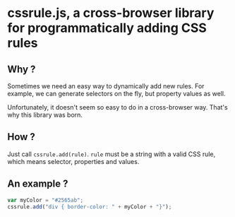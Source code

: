 cssrule.js, a cross-browser library for programmatically adding CSS rules
========

Why ?
-----
Sometimes we need an easy way to dynamically add new rules. For example,
we can generate selectors on the fly, but property values as well.

Unfortunately,
it doesn't seem so easy to do in a cross-browser way. That's why
this library was born.

How ?
-----
Just call `cssrule.add(rule)`. `rule` must be a string with a valid
CSS rule, which means selector, properties and values.

An example ?
--------
```javascript
var myColor = "#2565ab";
cssrule.add("div { border-color: " + myColor + "}");
```
